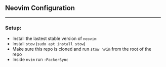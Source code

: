 ## Neovim Configuration

<hr/>

### Setup:
- Install the lastest stable version of `neovim`
- Install `stow` (`sudo apt install stow`)
- Make sure this repo is cloned and run `stow nvim` from the root of the repo
- Inside `nvim` run `:PackerSync`
